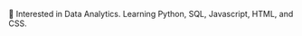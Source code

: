 🌱 Interested in Data Analytics. Learning Python, SQL, Javascript, HTML, and CSS.

<!---
CodingColton/CodingColton is a ✨ special ✨ repository because its `README.md` (this file) appears on your GitHub profile.
You can click the Preview link to take a look at your changes.
--->
